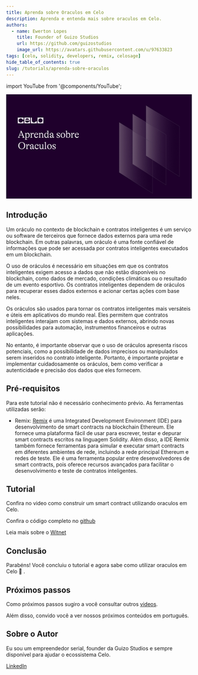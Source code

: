 ```yaml
---
title: Aprenda sobre Oraculos em Celo
description: Aprenda e entenda mais sobre oraculos em Celo.
authors:
  - name: Ewerton Lopes
    title: Founder of Guizo Studios
    url: https://github.com/guizostudios
    image_url: https://avatars.githubusercontent.com/u/97633823
tags: [celo, solidity, developers, remix, celosage]
hide_table_of_contents: true
slug: /tutorials/aprenda-sobre-oraculos
---
```


import YouTube from '@components/YouTube';

![header](../../src/data-tutorials/showcase/intermediate/aprenda_sobre_oraculos.png)

## Introdução

Um oráculo no contexto de blockchain e contratos inteligentes é um serviço ou software de terceiros que fornece dados externos para uma rede blockchain. Em outras palavras, um oráculo é uma fonte confiável de informações que pode ser acessada por contratos inteligentes executados em um blockchain.

O uso de oráculos é necessário em situações em que os contratos inteligentes exigem acesso a dados que não estão disponíveis no blockchain, como dados de mercado, condições climáticas ou o resultado de um evento esportivo. Os contratos inteligentes dependem de oráculos para recuperar esses dados externos e acionar certas ações com base neles.

Os oráculos são usados para tornar os contratos inteligentes mais versáteis e úteis em aplicativos do mundo real. Eles permitem que contratos inteligentes interajam com sistemas e dados externos, abrindo novas possibilidades para automação, instrumentos financeiros e outras aplicações.

No entanto, é importante observar que o uso de oráculos apresenta riscos potenciais, como a possibilidade de dados imprecisos ou manipulados serem inseridos no contrato inteligente. Portanto, é importante projetar e implementar cuidadosamente os oráculos, bem como verificar a autenticidade e precisão dos dados que eles fornecem.

## Pré-requisitos

Para este tutorial não é necessário conhecimento prévio. As ferramentas utilizadas serão:

- Remix: [Remix](https://remix.ethereum.org/) é uma Integrated Development Environment (IDE) para desenvolvimento de smart contracts na blockchain Ethereum. Ele fornece uma plataforma fácil de usar para escrever, testar e depurar smart contracts escritos na linguagem Solidity. Além disso, a IDE Remix também fornece ferramentas para simular e executar smart contracts em diferentes ambientes de rede, incluindo a rede principal Ethereum e redes de teste. Ele é uma ferramenta popular entre desenvolvedores de smart contracts, pois oferece recursos avançados para facilitar o desenvolvimento e teste de contratos inteligentes.

## Tutorial

Confira no video como construir um smart contract utilizando oraculos em Celo.

<YouTube videoId="1YQqLxm1SqE"/>

Confira o código completo no [github](https://github.com/guizostudios/oracle)

Leia mais sobre o [Witnet](https://docs.witnet.io/smart-contracts/witnet-data-feeds/addresses/celo)

## Conclusão

Parabéns! Você concluiu o tutorial e agora sabe como utilizar oraculos em Celo 🎉 .

## Próximos passos

Como próximos passos sugiro a você consultar outros [videos](https://docs.celo.org/tutorials?tags=video).

Além disso, convido você a ver nossos próximos conteúdos em português.

## Sobre o Autor

Eu sou um empreendedor serial, founder da Guizo Studios e sempre disponível para ajudar o ecossistema Celo.

[LinkedIn](https://www.linkedin.com/in/ewertonlopes/)
